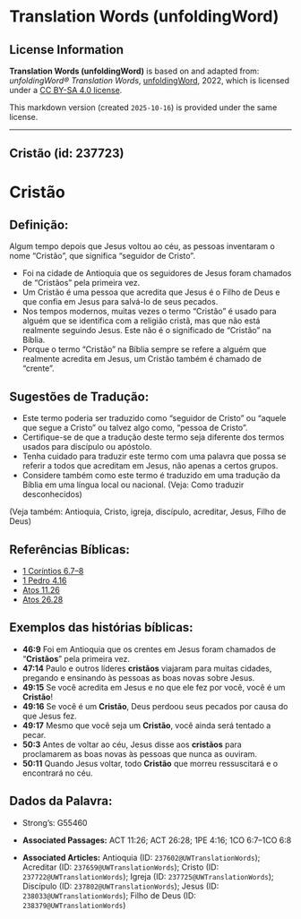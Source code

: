 # Translation Words (unfoldingWord)

## License Information

**Translation Words (unfoldingWord)** is based on and adapted from: _unfoldingWord® Translation Words_, [unfoldingWord](https://unfoldingword.org/utw), 2022, which is licensed under a [CC BY-SA 4.0 license](https://creativecommons.org/licenses/by-sa/4.0/legalcode.en).

This markdown version (created `2025-10-16`) is provided under the same license.



--------------------------------

## Cristão (id: 237723)

Cristão
=======

Definição:
----------

Algum tempo depois que Jesus voltou ao céu, as pessoas inventaram o nome “Cristão”, que significa “seguidor de Cristo”.

* Foi na cidade de Antioquia que os seguidores de Jesus foram chamados de “Cristãos” pela primeira vez.
* Um Cristão é uma pessoa que acredita que Jesus é o Filho de Deus e que confia em Jesus para salvá\-lo de seus pecados.
* Nos tempos modernos, muitas vezes o termo “Cristão” é usado para alguém que se identifica com a religião cristã, mas que não está realmente seguindo Jesus. Este não é o significado de “Cristão” na Bíblia.
* Porque o termo “Cristão” na Bíblia sempre se refere a alguém que realmente acredita em Jesus, um Cristão também é chamado de “crente”.

Sugestões de Tradução:
----------------------

* Este termo poderia ser traduzido como “seguidor de Cristo” ou “aquele que segue a Cristo” ou talvez algo como, “pessoa de Cristo”.
* Certifique\-se de que a tradução deste termo seja diferente dos termos usados para discípulo ou apóstolo.
* Tenha cuidado para traduzir este termo com uma palavra que possa se referir a todos que acreditam em Jesus, não apenas a certos grupos.
* Considere também como este termo é traduzido em uma tradução da Bíblia em uma língua local ou nacional. (Veja: Como traduzir desconhecidos)

(Veja também: Antioquia, Cristo, igreja, discípulo, acreditar, Jesus, Filho de Deus)

Referências Bíblicas:
---------------------

* [1 Coríntios 6\.7–8](https://ref.ly/1Cor6:7-1Cor6:8)
* [1 Pedro 4\.16](https://ref.ly/1Pet4:16)
* [Atos 11\.26](https://ref.ly/Acts11:26)
* [Atos 26\.28](https://ref.ly/Acts26:28)

Exemplos das histórias bíblicas:
--------------------------------

* **46:9** Foi em Antioquia que os crentes em Jesus foram chamados de “**Cristãos**” pela primeira vez.
* **47:14** Paulo e outros líderes **cristãos** viajaram para muitas cidades, pregando e ensinando às pessoas as boas novas sobre Jesus.
* **49:15** Se você acredita em Jesus e no que ele fez por você, você é um **Cristão**!
* **49:16** Se você é um **Cristão**, Deus perdoou seus pecados por causa do que Jesus fez.
* **49:17** Mesmo que você seja um **Cristão**, você ainda será tentado a pecar.
* **50:3** Antes de voltar ao céu, Jesus disse aos **cristãos** para proclamarem as boas novas às pessoas que nunca as ouviram.
* **50:11** Quando Jesus voltar, todo **Cristão** que morreu ressuscitará e o encontrará no céu.

Dados da Palavra:
-----------------

* Strong’s: G55460

* **Associated Passages:** ACT 11:26; ACT 26:28; 1PE 4:16; 1CO 6:7–1CO 6:8
* **Associated Articles:** Antioquia (ID: `237602@UWTranslationWords`); Acreditar (ID: `237659@UWTranslationWords`); Cristo (ID: `237722@UWTranslationWords`); Igreja (ID: `237725@UWTranslationWords`); Discípulo (ID: `237802@UWTranslationWords`); Jesus (ID: `238033@UWTranslationWords`); Filho de Deus (ID: `238379@UWTranslationWords`)

